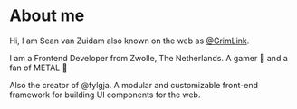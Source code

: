 # About me

Hi, I am Sean van Zuidam also known on the web as [@GrimLink](https://twitter.com/GrimLink).

I am a Frontend Developer from Zwolle, The Netherlands.
A gamer 👾 and a fan of METAL 🤘

Also the creator of @fylgja. A modular and customizable front-end framework for building UI components for the web.

